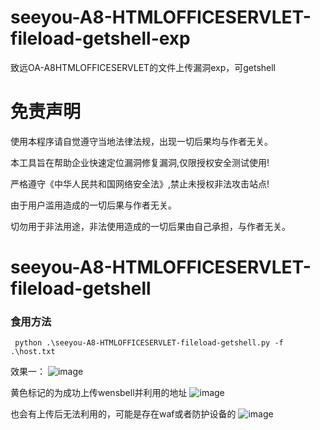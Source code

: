 # seeyou-A8-HTMLOFFICESERVLET-fileload-getshell-exp
致远OA-A8HTMLOFFICESERVLET的文件上传漏洞exp，可getshell

# 免责声明
使用本程序请自觉遵守当地法律法规，出现一切后果均与作者无关。

本工具旨在帮助企业快速定位漏洞修复漏洞,仅限授权安全测试使用!

严格遵守《中华人民共和国网络安全法》,禁止未授权非法攻击站点!

由于用户滥用造成的一切后果与作者无关。

切勿用于非法用途，非法使用造成的一切后果由自己承担，与作者无关。

# seeyou-A8-HTMLOFFICESERVLET-fileload-getshell

### 食用方法

```
 python .\seeyou-A8-HTMLOFFICESERVLET-fileload-getshell.py -f .\host.txt
```

效果一：
![image](https://user-images.githubusercontent.com/66779835/234741209-43aa2536-c080-4695-9ce9-187716469641.png)

黄色标记的为成功上传wensbell并利用的地址
![image](https://user-images.githubusercontent.com/66779835/234741428-4466c54e-f6e5-47bc-86d1-81f54e85fad8.png)

也会有上传后无法利用的，可能是存在waf或者防护设备的
![image](https://user-images.githubusercontent.com/66779835/234741582-24293018-90c6-46fa-a440-90332fb9cf60.png)
